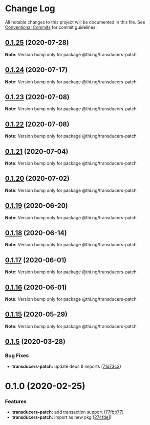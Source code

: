 # Change Log

All notable changes to this project will be documented in this file.
See [Conventional Commits](https://conventionalcommits.org) for commit guidelines.

## [0.1.25](https://github.com/thi-ng/umbrella/compare/@thi.ng/transducers-patch@0.1.24...@thi.ng/transducers-patch@0.1.25) (2020-07-28)

**Note:** Version bump only for package @thi.ng/transducers-patch





## [0.1.24](https://github.com/thi-ng/umbrella/compare/@thi.ng/transducers-patch@0.1.23...@thi.ng/transducers-patch@0.1.24) (2020-07-17)

**Note:** Version bump only for package @thi.ng/transducers-patch





## [0.1.23](https://github.com/thi-ng/umbrella/compare/@thi.ng/transducers-patch@0.1.22...@thi.ng/transducers-patch@0.1.23) (2020-07-08)

**Note:** Version bump only for package @thi.ng/transducers-patch





## [0.1.22](https://github.com/thi-ng/umbrella/compare/@thi.ng/transducers-patch@0.1.21...@thi.ng/transducers-patch@0.1.22) (2020-07-08)

**Note:** Version bump only for package @thi.ng/transducers-patch





## [0.1.21](https://github.com/thi-ng/umbrella/compare/@thi.ng/transducers-patch@0.1.20...@thi.ng/transducers-patch@0.1.21) (2020-07-04)

**Note:** Version bump only for package @thi.ng/transducers-patch





## [0.1.20](https://github.com/thi-ng/umbrella/compare/@thi.ng/transducers-patch@0.1.19...@thi.ng/transducers-patch@0.1.20) (2020-07-02)

**Note:** Version bump only for package @thi.ng/transducers-patch





## [0.1.19](https://github.com/thi-ng/umbrella/compare/@thi.ng/transducers-patch@0.1.18...@thi.ng/transducers-patch@0.1.19) (2020-06-20)

**Note:** Version bump only for package @thi.ng/transducers-patch





## [0.1.18](https://github.com/thi-ng/umbrella/compare/@thi.ng/transducers-patch@0.1.17...@thi.ng/transducers-patch@0.1.18) (2020-06-14)

**Note:** Version bump only for package @thi.ng/transducers-patch





## [0.1.17](https://github.com/thi-ng/umbrella/compare/@thi.ng/transducers-patch@0.1.16...@thi.ng/transducers-patch@0.1.17) (2020-06-01)

**Note:** Version bump only for package @thi.ng/transducers-patch





## [0.1.16](https://github.com/thi-ng/umbrella/compare/@thi.ng/transducers-patch@0.1.15...@thi.ng/transducers-patch@0.1.16) (2020-06-01)

**Note:** Version bump only for package @thi.ng/transducers-patch





## [0.1.15](https://github.com/thi-ng/umbrella/compare/@thi.ng/transducers-patch@0.1.14...@thi.ng/transducers-patch@0.1.15) (2020-05-29)

**Note:** Version bump only for package @thi.ng/transducers-patch





## [0.1.5](https://github.com/thi-ng/umbrella/compare/@thi.ng/transducers-patch@0.1.4...@thi.ng/transducers-patch@0.1.5) (2020-03-28)


### Bug Fixes

* **transducers-patch:** update deps & imports ([71d73c3](https://github.com/thi-ng/umbrella/commit/71d73c3acc41d6cf2c5a4a91432bc85afa38980b))





# 0.1.0 (2020-02-25)


### Features

* **transducers-patch:** add transaction support ([77fbb77](https://github.com/thi-ng/umbrella/commit/77fbb774083c38e660644d7ee54b517e2521c3b5))
* **transducers-patch:** import as new pkg ([274fde1](https://github.com/thi-ng/umbrella/commit/274fde1721d478d70d90c720a819361fbc8af836))
